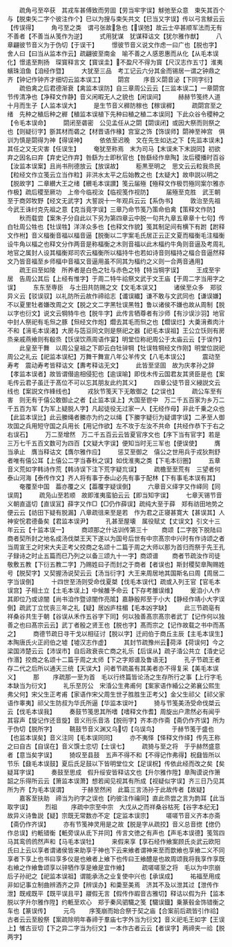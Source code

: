 <!-- { "loadSidebar": true } -->
　　疏角弓至卒获　其戎车甚傅致而劳固【劳当牢字误】觩弛至众意　束矢其百个与【脱束矢二字个彼注作个】巳以为搜与束矢共文【巳当又字误】传以弓言觩云云【传误得】
　　角弓至之类　谓弓张故急也【误弛】故云士卒甚顺军法而无有不善者【不善当从笺作为逆】
　　式用犹谋　犹谋释诂文【犹尔雅作猷】
　　八章翩彼节音义为于伪切【于误干】
　　憬彼节音义说文作虑一曰广也【脱也字】舍人曰【曰当从监本作云】疏翩彼至南金　喻不善之人感恩惠而从化【从毛本误化】憬逺至荆扬　琛寳释言文【寳误圭】不盈尺不得为寳【尺汉志作五寸】淮夷蠙珠洎鱼【洎经作暨】
　　大犹至三品　考工记云六分其金而锡居一谓之钟鼎之齐【钟记作钟齐才细切云监本误工】
　　閟宫
　　序音义閟音泌【下同字衍】
　　疏伯禽之后君德渐衰【禽监本误防】自三章周公云云【三监本误二】一章閟宫节传清净也【净释文作静】音义闲暇无人之貌也【闲误间】
　　赫赫节笺终人道十月而生子【人监本误大】
　　是生节音义稺防稼也【稼误稺】
　　疏閟宫至之绪　先种之稙后种之稺【稙监本误植下先种曰稙之稙二本误同】下此众谷令稷种之【令毛本误命】
　　閟闭至砻密　公见孟任从之閟【閟误闭】或因大祭而则祭之也【则疑衍字】斵其材而砻之【材晋语作椽】宫室之饰【饰误师】閟神至神宫　俱训为慎是閟得为神【得误神】
　　依依至迟晚　文在先生如达之下【先监本误未】其任之又无灾害【任误生】
　　奄犹至称焉　末为司马【末误未下末説同】初欲弃之因名曰弃【弃史记作弃】咎繇为士即秋官也【咎繇经作臯陶】汝后稷播时百谷【汝监本误案】且尚书刑德放云【放误故】
　　秬黒至明之　思文云云粒我烝民【粒经文作立笺云立当作粒】非洪水太平之后始教之也【太疑大】故申説以明之【脱故字】二章纉大王之绪【纉毛本误讃】笺云届殛【殛释文作极罚殛同案尔雅亦作极】疏后稷至厥功　上帝今临视汝【临视笺作视防】
　　届殛至克胜　武王朝至于商郊牧野【经文无武字】大誓説十一年观兵云云【系伪书】
　　敦治至先祖　今武王诛纣克先祖之意【克当竟字误】三章乃命节笺乃策命伯禽【策释文作防】
　　秋而载尝【案朱子分自此以下另为第四章云中脱一句共九章五章章十七句】传白牡周公牲也【牡误牲】洋洋众多也【也释文作貌】笺其制足间有横下有跗【跗释文作柎】音义楅衡音福以楅音逼【脱衡以二字案毛氏居正云正文夏而楅衡毛注楅衡设牛角以楅之也释文分作两音是称楅衡之木则音福以此木楅约牛角则音逼及考周礼地官之属封人设其楅衡郑司农云楅衡所以楅持牛也若如诗音则楅持之楅合音逼然释文乃皆音福至乡师楅中音福又音逼用虽不同其为楅约之义则一合两音通用】
　　疏王曰至如陵　所养者是白色之牡与赤色之特【特当犅字误】
　　王成至宇居　告周公其后【上经有惟字】于周二特牛祫祭文武于文王庙【于周二字当用字之误】
　　东东至専臣　与土田共防赐之文【文毛本误又】
　　诸侯至众多　郑驳异义云【驳误驭】以礼防所云故作禘祫志【谶误纎】谦不敢与文武同也【谦误嫌】不以夏里牡者嫌改周之文【脱之文二字黑牡误黑牲】鲁以诸侯不嫌也故从周制【脱以字也衍文】说文云犅特牛也【脱牛字】此传言牺尊者有沙师【有沙误沙羽】地官中封人祭祀有毛炰之豚【炰经文作炮】爓去其毛而炰之也【爓误烂】大羮湇煮肉汁不和【湇毛本误渚】大房与笾豆同文则是祭祀之器【祀毛本误祖】王公立饫则有房烝亲戚燕飨则有殽烝【饫误饮燕周语作宴】明堂位称祀周公于太庙云云【于误作】
　　此皇至干舞　以周公皇祖之下即云白牡骍犅【牡误牲犅经文作刚】明堂位説祀周公之礼云【祀监本误杞】万舞干舞宣八年公羊传文【八毛本误公】
　　震动至寿考　震动寿考皆释诂文【夀考释诂无文】
　　此皆至坚固　故为庆孝孙之辞【孝监本误者】故皆谓僣逾相侵犯也【逾误喻】即伐木传云国君友其贤臣是也【案毛传云君子虽迁于髙位不可以忘其朋友此约其义】
　　四章公徒节音义綅説文云线也【案説文作綘线也】
　　戎狄节笺天下无敢御之【之误也】
　　疏公车至有害　则无有于僖公敢御止之者【止监本误上】大国至鬯中　万二千五百家为乡万二千五百为军【为军上疑脱人字】凡起徒役无过家一人【无经作母】非此千乗之众也【此监本误比】此云縢绳者縢亦为约之以绳【下縢字疑衍为疑谓字误】二矛至人御　攻国之兵用短守国之兵用长【用记作欲】左不攻于左汝不共命【共经作恭下于右之右误石】
　　万二至增然　万二千五百云云皆夏官序文也【序下当有官字】若是三万七千五百文数可为四百【文疑大字误】便知当时无三军也【便误使】
　　膺当承止　膺当释诂文【膺尔雅作应】
　　惩艾至御之　僖公之世用兵于戎狄荆舒者唯有僖公耳【上僖公二字当春秋之误】如伐淮夷之类【下毛本衍圏】
　　五章音义荒如字韩诗作荒【韩诗误下注下荒字疑巟误】
　　疏檐至至荒有　三望者何泰山河海【泰传作文】齐人将有事于泰山必先有事于配林【下有事毛本误有其】
　　奄覆至中国　葢亦覆之义【葢覆字疑误倒】
　　六章音义绎字又作峄同【同误周】
　　疏凫山至若顺　故即淮夷蛮貃云云【即当知字误】
　　七章天锡节音义朝直遥切【直误冝】薛字又作□【□仍作薛误】疏纯大至于薛　郑有祊田地势之便云云【祊田下疑有脱漏】八章疏徂来至是若　作为君之正寝甚寛大【甚误其】人神安恱君德备矣【君监本误尹】
　　孔甚至屋壊　属役赋丈【丈误文】引文十三年云云【十监本误一】
　　商颂那之什诂训传第三十
　　商颂【二字脱下脱陆曰商者契所封之地名成汤伐桀王天下遂以为国号后世有中宗髙宗中兴时有作诗颂之者当周宣王之时宋大夫正考父挍商之名颂十二篇于周之大师以那为首归而祭于先王孔子録诗之时止五篇而巳乃列之以备三颂九十一字】商颂谱
　　商者节疏汝作司徒敬敷五教【下衍五教二字】乃赐姓曰子而封之于商者【者误也】斯封稷契臯陶赐姓号【脱契字】又契握汤说契云云【汤当衍字】大王来周居地其国斯名曰周【周居二字当误倒】
　　十四世至汤则受命伐夏桀【伐毛本误代】疏或入列王官【官毛本误宫】子相土立【土毛本误上】中候雒予命云【下存考雒误维】
　　爰洎小人作其即位乃或谅闇【尚书洎作暨谅闇作亮隂】嘉静殷邦至于小大【静经作靖小大字误倒】疏武丁立忧丧三年之礼【疑】居凶庐柱楣【毛本凶字缺】
　　此三节疏亳有祥桑谷共生于朝【谷误从禾作五谷字下同】何以独善髙宗髙宗者武丁【记作何以独善之也曰髙宗云云】武丁者殷之贤王也【脱也字】髙而宗之【记作故载之书中而髙之】
　　商德节疏日寻干戈以相征讨【脱以字】迁阏伯于商丘主辰【主毛本误生】本陶唐氏火正阏伯之墟【墟汉志作虚】
　　其封节疏豫州云荷泽【荷误何】今之梁国沛楚云云【沛误市】自后政衰丧亡商之礼乐【后误从】疏子涽公共立【涽史记作湣】挍商之名颂十二篇于周之太师【下之字郑谱及鲁语无】
　　孔子节疏王者存二代之后所以通天三统【天误大】问者节疏虽有其美者亦不得复采【美毛本误义】
　　那
　　序疏那一至为首　毛以行终篇皆论汤之生存所行之事【上行字毛本缺当为衍文】
　　礼乐至厉公　宋涽公生弗甫何【案家语作緍公之弟襄公熙生弗父何】宋父生正考甫【家语作宋父周生世子胜胜生正考父】金父生祁父【祁父家语作睾夷】祁父生防叔为华氏所逼【华监本误叶】
　　猗与节笺美汤受命伐桀云云【伐毛本误我】
　　奏鼓节笺思其所嗜【嗜释文作耆】周旋出户肃然必有闻乎其容声【旋记作还音旋】音义衎乐音洛【脱衎字】齐本亦作斋【斋仍作齐误】所为于伪切【脱所字】
　　鞉鼓节音义渊又乌切【乌误鸟】
　　于赫节笺于盛也【也监本误矣】音义注同【毛本误同同】
　　亦不夷怿【怿释文作绎】传先王称之曰自古【自误在】音义馔士恋切【士误七】
　　疏猗与至之将　于乎赫然盛意者【意当矣字误】
　　猗叹至县鼓　五声不得不和【不得记作弗得】柷鼗皆所以节乐【鼗毛本误鼓】夏后氏足鼓以下皆明堂位文【足误柷】传依此经而改之矣【矣疑耳字误】
　　奏鼓至思成　假升绥安皆释诂文也【升尔雅作陞】臯陶谟说作箫韶之乐得所云云【箫监本误萧】想若闻见视其有所成【视疑似字误】齐三日乃见其所为齐【为毛本误谓】
　　于赫至然闲　此篇三言汤孙于此故传者【故疑】
　　嘉客至扶助　禘当为礿字之误也【礿彼注作禴同】直此烝尝之言为韵耳【此当取字误】
　　烈祖
　　序疏中宗至中宗　大戊从之而祥桑谷枯死【谷字本纪无】故异义诗鲁説【疑】宗既无常数亦不定【定监本误宗】
　　嗟嗟节音义齐本亦斋【斋仍作齐误】
　　亦有节笺神灵用是之故【脱是字从疏挍】音义总音揔【揔仍作总误】约軝错衡【軝旁误从氐下并同】传言文徳之有声也【声毛本误德】笺驾四马其鸾鸧鸧然声和【马毛本误牡】
　　来假来享【享石经作飨案顾氏炎武云欧阳氏曰上云以享者谓诸侯皆来助享于神也下云来飨者谓神来至而歆飨也享飨二义不同享者下享上也书曰享多仪是也飨者上飨下也传曰王飨醴是也故周颂我将我享作享既右飨之作飨鲁颂享以骍牺作享是飨是宜作飨】
　　疏嗟嗟至之将　毛以为中宗崩后子孙祀之【祀监本误祖】谓能承汤之业复使中兴也【承误成】
　　祐福至用成　非如记事立制曲辨酒齐之异【辨误办】和羮至美焉　济其不及以泄其过【泄传作泄】既戒既平【既平误且平】鬷假无言【假传作嘏音古雅切】释诂以假为升【监本脱以字升尔雅作陞】约軝至欢心　郑于秦风驷驖之笺【驖误鐡】乗篆毂金饰错衡之车也【篆误传】
　　元鸟
　　序笺崩而始合祭于契之庙【合案前后疏皆引作祫】古者云云至殷祭【案疏除明年春禘于羣庙七字外当为衍文】音义祀毛王如字【王误上】雊古豆切【下之异二字当为衍文】一本作古者云云【者误字】两禘夹一祫【脱两字】
